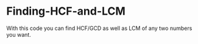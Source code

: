 # Finding-HCF-and-LCM
With this code you can find HCF/GCD as well as LCM of any two numbers you want.
